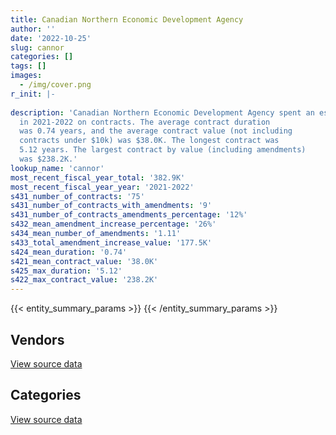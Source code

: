 ```yaml
---
title: Canadian Northern Economic Development Agency
author: ''
date: '2022-10-25'
slug: cannor
categories: []
tags: []
images:
  - /img/cover.png
r_init: |-
  
description: 'Canadian Northern Economic Development Agency spent an estimated $382.9K
  in 2021-2022 on contracts. The average contract duration
  was 0.74 years, and the average contract value (not including
  contracts under $10k) was $38.0K. The longest contract was
  5.12 years. The largest contract by value (including amendments)
  was $238.2K.'
lookup_name: 'cannor'
most_recent_fiscal_year_total: '382.9K'
most_recent_fiscal_year_year: '2021-2022'
s431_number_of_contracts: '75'
s431_number_of_contracts_with_amendments: '9'
s431_number_of_contracts_amendments_percentage: '12%'
s432_mean_amendment_increase_percentage: '26%'
s434_mean_number_of_amendments: '1.11'
s433_total_amendment_increase_value: '177.5K'
s424_mean_duration: '0.74'
s421_mean_contract_value: '38.0K'
s425_max_duration: '5.12'
s422_max_contract_value: '238.2K'
---
```


<script src="/rmarkdown-libs/htmlwidgets/htmlwidgets.js"></script>
<link href="/rmarkdown-libs/datatables-css/datatables-crosstalk.css" rel="stylesheet" />
<script src="/rmarkdown-libs/datatables-binding/datatables.js"></script>
<script src="/rmarkdown-libs/jquery/jquery-3.6.0.min.js"></script>
<link href="/rmarkdown-libs/dt-core-bootstrap/css/dataTables.bootstrap.min.css" rel="stylesheet" />
<link href="/rmarkdown-libs/dt-core-bootstrap/css/dataTables.bootstrap.extra.css" rel="stylesheet" />
<script src="/rmarkdown-libs/dt-core-bootstrap/js/jquery.dataTables.min.js"></script>
<script src="/rmarkdown-libs/dt-core-bootstrap/js/dataTables.bootstrap.min.js"></script>
<link href="/rmarkdown-libs/crosstalk/css/crosstalk.min.css" rel="stylesheet" />
<script src="/rmarkdown-libs/crosstalk/js/crosstalk.min.js"></script>
<script src="/rmarkdown-libs/htmlwidgets/htmlwidgets.js"></script>
<link href="/rmarkdown-libs/datatables-css/datatables-crosstalk.css" rel="stylesheet" />
<script src="/rmarkdown-libs/datatables-binding/datatables.js"></script>
<script src="/rmarkdown-libs/jquery/jquery-3.6.0.min.js"></script>
<link href="/rmarkdown-libs/dt-core-bootstrap/css/dataTables.bootstrap.min.css" rel="stylesheet" />
<link href="/rmarkdown-libs/dt-core-bootstrap/css/dataTables.bootstrap.extra.css" rel="stylesheet" />
<script src="/rmarkdown-libs/dt-core-bootstrap/js/jquery.dataTables.min.js"></script>
<script src="/rmarkdown-libs/dt-core-bootstrap/js/dataTables.bootstrap.min.js"></script>
<link href="/rmarkdown-libs/crosstalk/css/crosstalk.min.css" rel="stylesheet" />
<script src="/rmarkdown-libs/crosstalk/js/crosstalk.min.js"></script>

{{< entity_summary_params >}}
{{< /entity_summary_params >}}

## Vendors

<div id="htmlwidget-1" style="width:100%;height:auto;" class="datatables html-widget"></div>
<script type="application/json" data-for="htmlwidget-1">{"x":{"style":"bootstrap","filter":"none","vertical":false,"data":[["<a href=\"/vendors/advanced_business_interiors/\">Advanced Business Interiors<\/a>","<a href=\"/vendors/advanced_chippewa_technologies/\">Advanced Chippewa Technologies<\/a>","<a href=\"/vendors/applied_electonics/\">Applied Electonics<\/a>","<a href=\"/vendors/conference_board_of_canada/\">Conference Board of Canada<\/a>","<a href=\"/vendors/ernst_young/\">Ernst Young<\/a>","<a href=\"/vendors/first_air/\">First Air<\/a>","<a href=\"/vendors/general_motors/\">General Motors<\/a>","<a href=\"/vendors/northern_micro/\">Northern Micro<\/a>","<a href=\"/vendors/onx_enterprise_solutions/\">OnX Enterprise Solutions<\/a>","<a href=\"/vendors/qmr/\">QMR<\/a>","<a href=\"/vendors/stratos/\">Stratos<\/a>","<a href=\"/vendors/the_right_door/\">The Right Door<\/a>","<a href=\"/vendors/xerox/\">Xerox<\/a>"],[24973,null,null,null,33050.35,165560.46,null,136698.61,null,null,null,204870.54,17668.58],[22571.1,null,10783,null,null,194201.58,37383.23,null,18323.2,22092.2,19800,93788,7797.46],[22474.36,null,null,44917.5,null,null,null,null,null,null,26007.29,null,13886.71],[null,164742.43,null,null,null,null,null,null,null,null,62382.59,null,17496.55]],"container":"<table class=\"table table-striped table-hover row-border order-column display\">\n  <thead>\n    <tr>\n      <th>Vendor<\/th>\n      <th>2018-2019<\/th>\n      <th>2019-2020<\/th>\n      <th>2020-2021<\/th>\n      <th>2021-2022<\/th>\n    <\/tr>\n  <\/thead>\n<\/table>","options":{"order":[[4,"desc"]],"pageLength":10,"autoWidth":true,"columnDefs":[{"targets":1,"render":"function(data, type, row, meta) {\n    return type !== 'display' ? data : DTWidget.formatCurrency(data, \"$\", 2, 3, \",\", \".\", true, null);\n  }"},{"targets":2,"render":"function(data, type, row, meta) {\n    return type !== 'display' ? data : DTWidget.formatCurrency(data, \"$\", 2, 3, \",\", \".\", true, null);\n  }"},{"targets":3,"render":"function(data, type, row, meta) {\n    return type !== 'display' ? data : DTWidget.formatCurrency(data, \"$\", 2, 3, \",\", \".\", true, null);\n  }"},{"targets":4,"render":"function(data, type, row, meta) {\n    return type !== 'display' ? data : DTWidget.formatCurrency(data, \"$\", 2, 3, \",\", \".\", true, null);\n  }"},{"width":"16%","targets":[1,2,3,4]},{"className":"dt-right","targets":[1,2,3,4]}],"orderClasses":false}},"evals":["options.columnDefs.0.render","options.columnDefs.1.render","options.columnDefs.2.render","options.columnDefs.3.render"],"jsHooks":[]}</script>
<p class="text-right">
<a href="https://github.com/GoC-Spending/contracts-data/tree/main/data/out/departments/cannor/summary_by_fiscal_year_by_vendor.csv" class="source-data-link btn btn-link">View source data</a>
</p>

## Categories

<div id="htmlwidget-2" style="width:100%;height:auto;" class="datatables html-widget"></div>
<script type="application/json" data-for="htmlwidget-2">{"x":{"style":"bootstrap","filter":"none","vertical":false,"data":[["<a href=\"/categories/other/\">(Other)<\/a>","<a href=\"/categories/facilities_and_construction/\">Facilities and construction<\/a>","<a href=\"/categories/office_management/\">Office management<\/a>","<a href=\"/categories/professional_services/\">Professional services<\/a>","<a href=\"/categories/information_technology/\">Information technology<\/a>","<a href=\"/categories/transportation_and_logistics/\">Transportation and logistics<\/a>","<a href=\"/categories/industrial_products_and_services/\">Industrial products and services<\/a>","<a href=\"/categories/travel/\">Travel<\/a>","<a href=\"/categories/human_capital/\">Human capital<\/a>"],[null,null,12452.91,489104.9,141914.28,23719.5,24973,181812.49,15120],[null,10783,25138.6,294551.24,23553.16,179105.95,null,74687.86,165413.4],[null,37254.36,2560.48,112392.61,11326.22,null,null,null,66627.04],[39874.88,17643.26,2560.48,63975.54,179678.5,null,null,null,79174.32]],"container":"<table class=\"table table-striped table-hover row-border order-column display\">\n  <thead>\n    <tr>\n      <th>Category<\/th>\n      <th>2018-2019<\/th>\n      <th>2019-2020<\/th>\n      <th>2020-2021<\/th>\n      <th>2021-2022<\/th>\n    <\/tr>\n  <\/thead>\n<\/table>","options":{"order":[[4,"desc"]],"dom":"t","pageLength":30,"autoWidth":true,"columnDefs":[{"targets":1,"render":"function(data, type, row, meta) {\n    return type !== 'display' ? data : DTWidget.formatCurrency(data, \"$\", 2, 3, \",\", \".\", true, null);\n  }"},{"targets":2,"render":"function(data, type, row, meta) {\n    return type !== 'display' ? data : DTWidget.formatCurrency(data, \"$\", 2, 3, \",\", \".\", true, null);\n  }"},{"targets":3,"render":"function(data, type, row, meta) {\n    return type !== 'display' ? data : DTWidget.formatCurrency(data, \"$\", 2, 3, \",\", \".\", true, null);\n  }"},{"targets":4,"render":"function(data, type, row, meta) {\n    return type !== 'display' ? data : DTWidget.formatCurrency(data, \"$\", 2, 3, \",\", \".\", true, null);\n  }"},{"width":"16%","targets":[1,2,3,4]},{"className":"dt-right","targets":[1,2,3,4]}],"orderClasses":false,"lengthMenu":[10,25,30,50,100]}},"evals":["options.columnDefs.0.render","options.columnDefs.1.render","options.columnDefs.2.render","options.columnDefs.3.render"],"jsHooks":[]}</script>
<p class="text-right">
<a href="https://github.com/GoC-Spending/contracts-data/tree/main/data/out/departments/cannor/summary_by_fiscal_year_by_category.csv" class="source-data-link btn btn-link">View source data</a>
</p>

